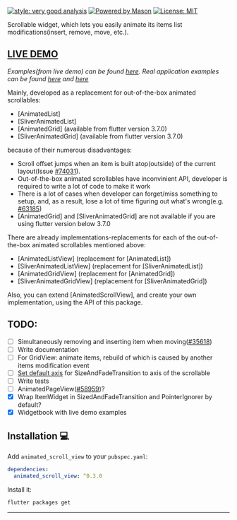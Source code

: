 
[![style: very good analysis][very_good_analysis_badge]][very_good_analysis_link]
[![Powered by Mason](https://img.shields.io/endpoint?url=https%3A%2F%2Ftinyurl.com%2Fmason-badge)](https://github.com/felangel/mason)
[![License: MIT][license_badge]][license_link]

Scrollable widget, which lets you easily animate its items list modifications(insert, remove, move, etc.).

## **[LIVE DEMO](https://radomir9720.github.io/re_widgets/#/)**
_Examples(from live demo) can be found [here][live_demo_examples_link].
Real application examples can be found [here][real_app_example_link1] and [here][real_app_example_link2]_

Mainly, developed as a replacement for out-of-the-box animated scrollables:

- [AnimatedList]
- [SliverAnimatedList]
- [AnimatedGrid] (available from flutter version 3.7.0)
- [SliverAnimatedGrid] (available from flutter version 3.7.0)

because of their numerous disadvantages:

- Scroll offset jumps when an item is built atop(outside) of the current
layout(Issue [#74031](https://github.com/flutter/flutter/issues/74031)).
- Out-of-the-box animated scrollables have inconvinient API, developer
is required to write a lot of code to make it work
- There is a lot of cases when developer can forget/miss something to setup,
and, as a result, lose a lot of time figuring out what's wrong(e.g. [#63185](https://github.com/flutter/flutter/issues/63185))
- [AnimatedGrid] and [SliverAnimatedGrid] are not available if you are using
flutter version below 3.7.0

There are already implementations-replacements for each of the
out-of-the-box animated scrollables mentioned above:

- [AnimatedListView] (replacement for [AnimatedList])
- [SliverAnimatedListView] (replacement for [SliverAnimatedList])
- [AnimatedGridView] (replacement for [AnimatedGrid])
- [SliverAnimatedGridView] (replacement for [SliverAnimatedGrid])

Also, you can extend [AnimatedScrollView], and create your own
implementation, using the API of this package.

## TODO:
 - [ ] Simultaneously removing and inserting item when moving([#35618](https://github.com/flutter/flutter/issues/35618))
 - [ ] Write documentation
 - [ ] For GridView: animate items, rebuild of which is caused by another items modification event
 - [ ] [Set default axis](https://github.com/flutter/flutter/issues/100931) for SizeAndFadeTransition to axis of the scrollable
 - [ ] Write tests
 - [ ] AnimatedPageView([#58959](https://github.com/flutter/flutter/issues/58959))?
 - [X] Wrap ItemWidget in SizedAndFadeTransition and PointerIgnorer by default?
 - [x] Widgetbook with live demo examples

## Installation 💻

Add `animated_scroll_view` to your `pubspec.yaml`:

```yaml
dependencies:
  animated_scroll_view: ^0.3.0
```

Install it:

```sh
flutter packages get
```

---

[license_badge]: https://img.shields.io/badge/license-MIT-blue.svg
[license_link]: https://opensource.org/licenses/MIT
[very_good_analysis_badge]: https://img.shields.io/badge/style-very_good_analysis-B22C89.svg
[very_good_analysis_link]: https://pub.dev/packages/very_good_analysis
[real_app_example_link1]: https://github.com/radomir9720/pixel_app_flutter/blob/0.5.0/lib/presentation/screens/apps/body/handset_apps_screen_body.dart
[real_app_example_link2]: https://github.com/radomir9720/pixel_app_flutter/blob/0.5.0/lib/presentation/screens/apps/body/tablet_apps_screen_body.dart
[live_demo_examples_link]: https://github.com/radomir9720/animated_scroll_view/tree/main/widgetbook_app/lib/widgets/scrollables